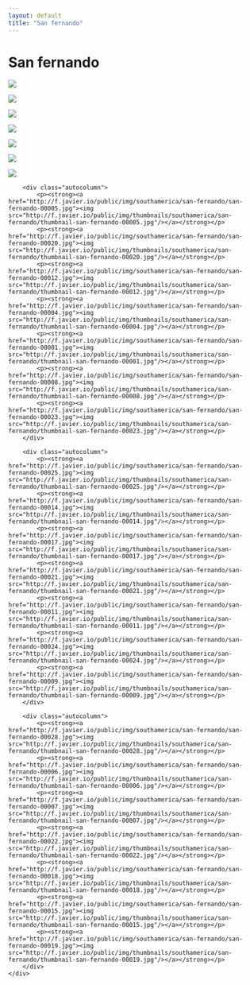 ```yaml
---
layout: default
title: "San fernando"
---
```


<h1 class="page" style="padding-left:0%;">San fernando</h1>
<div class="page">
    <div class="autowide">
        <div class="autocolumn">
            <p><strong><a href="http://f.javier.io/public/img/southamerica/san-fernando/san-fernando-00026.jpg"><img src="http://f.javier.io/public/img/thumbnails/southamerica/san-fernando/thumbnail-san-fernando-00026.jpg"/></a></strong></p>
            <p><strong><a href="http://f.javier.io/public/img/southamerica/san-fernando/san-fernando-00010.jpg"><img src="http://f.javier.io/public/img/thumbnails/southamerica/san-fernando/thumbnail-san-fernando-00010.jpg"/></a></strong></p>
            <p><strong><a href="http://f.javier.io/public/img/southamerica/san-fernando/san-fernando-00013.jpg"><img src="http://f.javier.io/public/img/thumbnails/southamerica/san-fernando/thumbnail-san-fernando-00013.jpg"/></a></strong></p>
            <p><strong><a href="http://f.javier.io/public/img/southamerica/san-fernando/san-fernando-00027.jpg"><img src="http://f.javier.io/public/img/thumbnails/southamerica/san-fernando/thumbnail-san-fernando-00027.jpg"/></a></strong></p>
            <p><strong><a href="http://f.javier.io/public/img/southamerica/san-fernando/san-fernando-00003.jpg"><img src="http://f.javier.io/public/img/thumbnails/southamerica/san-fernando/thumbnail-san-fernando-00003.jpg"/></a></strong></p>
            <p><strong><a href="http://f.javier.io/public/img/southamerica/san-fernando/san-fernando-00016.jpg"><img src="http://f.javier.io/public/img/thumbnails/southamerica/san-fernando/thumbnail-san-fernando-00016.jpg"/></a></strong></p>
            <p><strong><a href="http://f.javier.io/public/img/southamerica/san-fernando/san-fernando-00002.jpg"><img src="http://f.javier.io/public/img/thumbnails/southamerica/san-fernando/thumbnail-san-fernando-00002.jpg"/></a></strong></p>
        </div>

        <div class="autocolumn">
            <p><strong><a href="http://f.javier.io/public/img/southamerica/san-fernando/san-fernando-00005.jpg"><img src="http://f.javier.io/public/img/thumbnails/southamerica/san-fernando/thumbnail-san-fernando-00005.jpg"/></a></strong></p>
            <p><strong><a href="http://f.javier.io/public/img/southamerica/san-fernando/san-fernando-00020.jpg"><img src="http://f.javier.io/public/img/thumbnails/southamerica/san-fernando/thumbnail-san-fernando-00020.jpg"/></a></strong></p>
            <p><strong><a href="http://f.javier.io/public/img/southamerica/san-fernando/san-fernando-00012.jpg"><img src="http://f.javier.io/public/img/thumbnails/southamerica/san-fernando/thumbnail-san-fernando-00012.jpg"/></a></strong></p>
            <p><strong><a href="http://f.javier.io/public/img/southamerica/san-fernando/san-fernando-00004.jpg"><img src="http://f.javier.io/public/img/thumbnails/southamerica/san-fernando/thumbnail-san-fernando-00004.jpg"/></a></strong></p>
            <p><strong><a href="http://f.javier.io/public/img/southamerica/san-fernando/san-fernando-00001.jpg"><img src="http://f.javier.io/public/img/thumbnails/southamerica/san-fernando/thumbnail-san-fernando-00001.jpg"/></a></strong></p>
            <p><strong><a href="http://f.javier.io/public/img/southamerica/san-fernando/san-fernando-00008.jpg"><img src="http://f.javier.io/public/img/thumbnails/southamerica/san-fernando/thumbnail-san-fernando-00008.jpg"/></a></strong></p>
            <p><strong><a href="http://f.javier.io/public/img/southamerica/san-fernando/san-fernando-00023.jpg"><img src="http://f.javier.io/public/img/thumbnails/southamerica/san-fernando/thumbnail-san-fernando-00023.jpg"/></a></strong></p>
        </div>

        <div class="autocolumn">
            <p><strong><a href="http://f.javier.io/public/img/southamerica/san-fernando/san-fernando-00025.jpg"><img src="http://f.javier.io/public/img/thumbnails/southamerica/san-fernando/thumbnail-san-fernando-00025.jpg"/></a></strong></p>
            <p><strong><a href="http://f.javier.io/public/img/southamerica/san-fernando/san-fernando-00014.jpg"><img src="http://f.javier.io/public/img/thumbnails/southamerica/san-fernando/thumbnail-san-fernando-00014.jpg"/></a></strong></p>
            <p><strong><a href="http://f.javier.io/public/img/southamerica/san-fernando/san-fernando-00017.jpg"><img src="http://f.javier.io/public/img/thumbnails/southamerica/san-fernando/thumbnail-san-fernando-00017.jpg"/></a></strong></p>
            <p><strong><a href="http://f.javier.io/public/img/southamerica/san-fernando/san-fernando-00021.jpg"><img src="http://f.javier.io/public/img/thumbnails/southamerica/san-fernando/thumbnail-san-fernando-00021.jpg"/></a></strong></p>
            <p><strong><a href="http://f.javier.io/public/img/southamerica/san-fernando/san-fernando-00011.jpg"><img src="http://f.javier.io/public/img/thumbnails/southamerica/san-fernando/thumbnail-san-fernando-00011.jpg"/></a></strong></p>
            <p><strong><a href="http://f.javier.io/public/img/southamerica/san-fernando/san-fernando-00024.jpg"><img src="http://f.javier.io/public/img/thumbnails/southamerica/san-fernando/thumbnail-san-fernando-00024.jpg"/></a></strong></p>
            <p><strong><a href="http://f.javier.io/public/img/southamerica/san-fernando/san-fernando-00009.jpg"><img src="http://f.javier.io/public/img/thumbnails/southamerica/san-fernando/thumbnail-san-fernando-00009.jpg"/></a></strong></p>
        </div>

        <div class="autocolumn">
            <p><strong><a href="http://f.javier.io/public/img/southamerica/san-fernando/san-fernando-00028.jpg"><img src="http://f.javier.io/public/img/thumbnails/southamerica/san-fernando/thumbnail-san-fernando-00028.jpg"/></a></strong></p>
            <p><strong><a href="http://f.javier.io/public/img/southamerica/san-fernando/san-fernando-00006.jpg"><img src="http://f.javier.io/public/img/thumbnails/southamerica/san-fernando/thumbnail-san-fernando-00006.jpg"/></a></strong></p>
            <p><strong><a href="http://f.javier.io/public/img/southamerica/san-fernando/san-fernando-00007.jpg"><img src="http://f.javier.io/public/img/thumbnails/southamerica/san-fernando/thumbnail-san-fernando-00007.jpg"/></a></strong></p>
            <p><strong><a href="http://f.javier.io/public/img/southamerica/san-fernando/san-fernando-00022.jpg"><img src="http://f.javier.io/public/img/thumbnails/southamerica/san-fernando/thumbnail-san-fernando-00022.jpg"/></a></strong></p>
            <p><strong><a href="http://f.javier.io/public/img/southamerica/san-fernando/san-fernando-00018.jpg"><img src="http://f.javier.io/public/img/thumbnails/southamerica/san-fernando/thumbnail-san-fernando-00018.jpg"/></a></strong></p>
            <p><strong><a href="http://f.javier.io/public/img/southamerica/san-fernando/san-fernando-00015.jpg"><img src="http://f.javier.io/public/img/thumbnails/southamerica/san-fernando/thumbnail-san-fernando-00015.jpg"/></a></strong></p>
            <p><strong><a href="http://f.javier.io/public/img/southamerica/san-fernando/san-fernando-00019.jpg"><img src="http://f.javier.io/public/img/thumbnails/southamerica/san-fernando/thumbnail-san-fernando-00019.jpg"/></a></strong></p>
        </div>
    </div>
</div>
